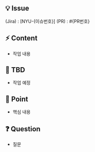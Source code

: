 ## **💡 Issue**

(Jira) : [NYU-{이슈번호}]
(PR) : #{PR번호}

## **⚡ Content**

- 작업 내용

## **📆 TBD**

- 작업 예정

## **🌟 Point**

- 핵심 내용

## **❓ Question**

- 질문
